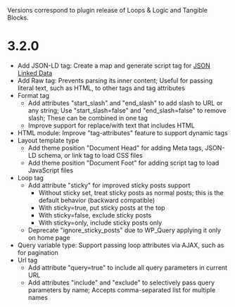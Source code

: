Versions correspond to plugin release of Loops & Logic and Tangible Blocks.

# 3.2.0

- Add JSON-LD tag: Create a map and generate script tag for [JSON Linked Data](https://json-ld.org/)
- Add Raw tag: Prevents parsing its inner content; Useful for passing literal text, such as HTML, to other tags and tag attributes
- Format tag
  - Add attributes "start_slash" and "end_slash" to add slash to URL or any string; Use "start_slash=false" and "end_slash=false" to remove slash; These can be combined in one tag
  - Improve support for replace/with text that includes HTML
- HTML module: Improve "tag-attributes" feature to support dynamic tags
- Layout template type
  - Add theme position "Document Head" for adding Meta tags, JSON-LD schema, or link tag to load CSS files
  - Add theme position "Document Foot" for adding script tag to load JavaScript files
- Loop tag
  - Add attribute "sticky" for improved sticky posts support
    - Without sticky set, treat sticky posts as normal posts; this is the default behavior (backward compatible)
    - With sticky=true, put sticky posts at the top
    - With sticky=false, exclude sticky posts
    - With sticky=only, include sticky posts only
  - Deprecate "ignore_sticky_posts" due to WP_Query applying it only on home page
- Query variable type: Support passing loop attributes via AJAX, such as for pagination
- Url tag
  - Add attribute "query=true" to include all query parameters in current URL
  - Add attributes "include" and "exclude" to selectively pass query parameters by name; Accepts comma-separated list for multiple names
